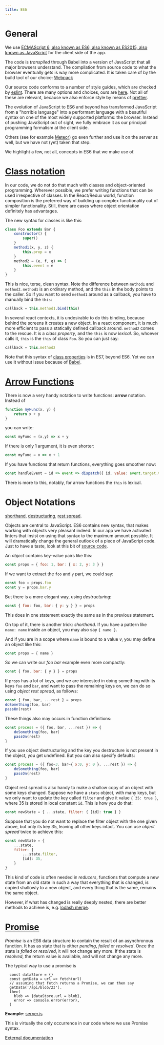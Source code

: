 ```yaml
---
title: ES6
---
```


# General

We use
[ECMAScript 6, also known as ES6, also known as ES2015, also known as JavaScript]({{site.babel}}/learn-es2015/)
for the client side of the app.

The code is _transpiled_ through Babel into a version of JavaScript that all
major browsers understand. The compilation from source code to what the browser
eventually gets is way more complicated. It is taken care of by the build tool
of our choice: [Webpack]({{site.webpack}})

Our source code conforms to a number of style guides, which are checked by
[eslint]({{site.eslint}}). There are many options and choices, ours are
[here]({{site.clientBase}}/eslint.yaml).
Not all of these are relevant, because we also enforce style by means of
[prettier]({{site.prettier}}).

The evolution of JavaScript to ES6 and beyond has transformed JavaScript from a
"horrible language" into a performant language with a beautiful syntax on one of
the most widely supported platforms: the browser. Instead of pushing JavaScript
out of sight, we fully embrace it as our principal programming formalism at the
client side.

Others (see for example [Meteor]({{site.meteor}})) go even further and use it on
the server as well, but we have not (yet) taken that step.

We highlight a few, not all, concepts in ES6 that we make use of.

# [Class notation]({{site.babel}}/learn-es2015/#ecmascript-2015-features-classes)

In our code, we do not do that much with classes and object-oriented
programming. Wherever possible, we prefer writing functions that can be used
irrespective of classes. In the React/Redux world, function composition is the
preferred way of building up complex functionality out of simpler functionality.
Still, there are cases where object orientation definitely has advantages.

The new syntax for classes is like this:

```JavaScript
class Foo extends Bar {
    constructor() {
        super()
    }
    method1(x, y, z) {
        this.prop = x
    }
    method2 = (e, f, g) => {
        this.event = e
    }
}
```

This is nice, terse, clean syntax. Note the difference between `method1` and
`method2`. `method1` is an ordinary method, and the `this` in the body points to
the caller. So if you want to send `method1` around as a callback, you have to
manually bind the `this`:

```JavaScript
callback = this.method1.bind(this)
```

In several react contexts, it is undesirable to do this binding, because behind
the screens it creates a new object. In a react component, it is much more
efficient to pass a statically defined callback around. `method2` comes to the
rescue. It is a _class property_, and the `this` is now _lexical_. So, whoever
calls it, `this` is the `this` of class `Foo`. So you can just say:

```JavaScript
callback = this.method2
```

Note that this syntax of [class properties]({{site.es7cp}}) is in ES7, beyond
ES6. Yet we can use it without issue because of
[Babel]({{site.babel}}/docs/plugins/transform-class-properties/).

# [Arrow Functions]({{site.babel}}/learn-es2015/#ecmascript-2015-features-arrows-and-lexical-this)

There is now a very handy notation to write functions: **arrow** notation.
Instead of

```JavaScript
function myFunc(x, y) {
    return x + y
}
```

you can write:

```JavaScript
const myFunc = (x,y) => x + y
```

If there is only 1 argument, it is even shorter:

```JavaScript
const myFunc = x => x + 1
```

If you have functions that return functions, everything goes smoother now:

```JavaScript
const handleEvent = id => event => dispatch({ id, value: event.target.value })
```

There is more to this, notably, for arrow functions the `this` is lexical.

# Object Notations

[shorthand]({{site.javascript}}/Operators/Object_initializer),
[destructuring]({{site.babel}}/learn-es2015/#ecmascript-2015-features-destructuring),
[rest spread]({{site.babel}}/learn-es2015/#ecmascript-2015-features-destructuring).

Objects are central to JavaScript. ES6 contains new syntax, that makes working
with objects very pleasant indeed. In our app we have activated linters that
insist on using that syntax to the maximum amount possible. It will dramatically
change the general outlook of a piece of JavaScript code. Just to have a taste,
look at this bit of [source code]({{site.appBase}}/components/ListFilter.jsx).

An _object_ contains key-value pairs like this:

```JavaScript
const props = { foo: 1, bar: { x: 2, y: 3 } }
```

If we want to extract the `foo` and `y` part, we could say:

```JavaScript
const foo = props.foo
const y = props.bar.y
```

But there is a more elegant way, using _destructuring_:

```JavaScript
const { foo: foo, bar: { y: y } } = props
```

This does in one statement exactly the same as in the previous statement.

On top of it, there is another trick: _shorthand_. If you have a pattern like
`name: name` inside an object, you may also say `{ name }`.

And if you are in a scope where `name` is bound to a value _v_, you may define
an object like this:

```JavaScript
const props = { name }
```

So we can write our _foo bar_ example even more compactly:

```JavaScript
const { foo, bar: { y } } = props
```

If `props` has a lot of keys, and we are interested in doing something with its
keys `foo` and `bar`, and want to pass the remaining keys on, we can do so using
_object rest spread_, as follows:

```JavaScript
const { foo, bar, ...rest } = props
doSomething(foo, bar)
passOn(rest)
```

These things also may occurs in function definitions:

```JavaScript
const process = ({ foo, bar, ...rest }) => {
    doSomething(foo, bar)
    passOn(rest)
}
```

If you use object destructuring and the key you destructure is not present in
the object, you get undefined. But you can also specify defaults:

```JavaScript
const process = ({ foo=3, bar={ x:0, y: 0 }, ...rest }) => {
    doSomething(foo, bar)
    passOn(rest)
}
```

Object rest spread is also handy to make a shallow copy of an object with some
keys changed. Suppose we have a `state` object, with many keys, but we only want
to update the key called `filter` and give it value `{ 35: true }`, where 35 is
stored in local constant `id`. This is how you do that:

```JavaScript
const newState = { ...state, filter: { [id]: true } }
```

Suppose that you do not want to replace the filter object with the one given
above, but only its key 35, leaving all other keys intact. You can use _object
spread_ twice to achieve this:

```JavaScript
const newState = {
    ...state,
    filter: {
        ...state.filter,
        [id]: 35,
    }
}
```

This kind of code is often needed in _reducers_, functions that compute a new
state from an old state in such a way that everything that is changed, is copied
shallowly to a new object, and every thing that is the same, remains the same
object.

However, if what has changed is really deeply nested, there are better methods
to achieve is, e.g. [lodash merge]({{site.lodash}}/#merge).

# [Promise]({{site.javascript}}/Global_Objects/Promise)

_Promise_ is an ES6 data structure to contain the result of an asynchronous
function. It has as state that is either _pending_, _failed_ or _resolved_. Once
the state is _failed_ or _resolved_, it will not change any more. If the state
is _resolved_, the return value is available, and will not change any more.

The typical way to use a promise is

```
  const dataStore = {}
  const getData = url => fetch(url)
  // assuming that fetch returns a Promise, we can then say
  getData('/api/blob/23').
  then(
    blob => {dataStore.url = blob},
    error => console.error(error),
  )
```

**Example**: [server.js]({{site.libBase}}/server.js)

This is virtually the only occurrence in our code where we use Promise syntax.

[External documentation]({{site.javascript}}/Global_Objects/Promise)
